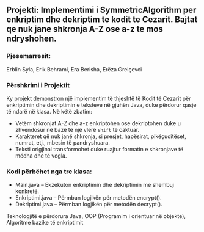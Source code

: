## Projekti: Implementimi i SymmetricAlgorithm per enkriptim dhe dekriptim te kodit te Cezarit. Bajtat qe nuk jane shkronja A-Z ose a-z te mos ndryshohen.

### Pjesemarresit:
Erblin Syla,
Erik Behrami,
Era Berisha,
Erëza Greiçevci

### Përshkrimi i Projektit

Ky projekt demonstron një implementim të thjeshtë të Kodit të Cezarit për enkriptimin dhe dekriptimin e teksteve në gjuhën Java, duke përdorur qasje të ndarë në klasa.
 Në këtë zbatim:
- Vetëm shkronjat A-Z dhe a-z enkriptohen ose dekriptohen duke u zhvendosur në bazë të një vlerë `shift` të caktuar.
- Karakteret që nuk janë shkronja, si presjet, hapësirat, pikëçuditëset, numrat, etj., mbesin të pandryshuara.
- Teksti origjinal transformohet duke ruajtur formatin e shkronjave të mëdha dhe të vogla.

### Kodi përbëhet nga tre klasa:

- Main.java – Ekzekuton enkriptimin dhe dekriptimin me shembuj konkretë.
- Enkriptimi.java – Përmban logjikën për metodën encrypt().
- Dekriptimi.java – Përmban logjikën për metodën decrypt().

Teknologjitë e përdorura
Java, 
OOP (Programim i orientuar në objekte), 
Algoritme bazike të enkriptimit
